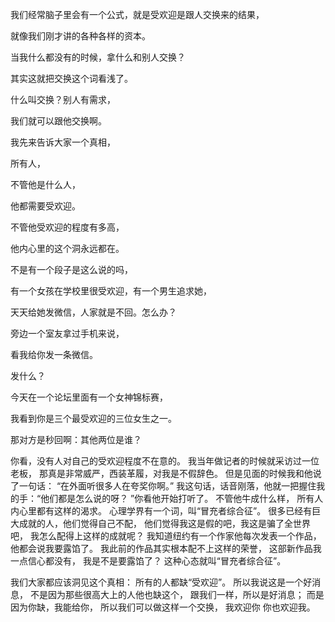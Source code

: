 
我们经常脑子里会有一个公式，就是受欢迎是跟人交换来的结果，

就像我们刚才讲的各种各样的资本。

当我什么都没有的时候，拿什么和别人交换？

其实这就把交换这个词看浅了。

什么叫交换？别人有需求，

我们就可以跟他交换啊。

我先来告诉大家一个真相，

所有人，

不管他是什么人，

他都需要受欢迎。

不管他受欢迎的程度有多高，

他内心里的这个洞永远都在。

不是有一个段子是这么说的吗，

有一个女孩在学校里很受欢迎，有一个男生追求她，

天天给她发微信，人家就是不回。怎么办？

旁边一个室友拿过手机来说，

看我给你发一条微信。

发什么？

今天在一个论坛里面有一个女神锦标赛，

我看到你是三个最受欢迎的三位女生之一。

那对方是秒回啊：其他两位是谁？

你看，没有人对自己的受欢迎程度不在意的。
我当年做记者的时候就采访过一位老板，
那真是非常威严，西装革履，对我是不假辞色。
但是见面的时候我和他说了一句话：
“在外面听很多人在夸奖你啊。”
我这句话，话音刚落，他就一把握住我的手：“他们都是怎么说的呀？
”你看他开始打听了。
不管他牛成什么样，
所有人内心里都有这样的渴求。
心理学界有一个词，叫“冒充者综合征”。
很多已经有巨大成就的人，他们觉得自己不配，
他们觉得我这是假的吧，我这是骗了全世界吧，
我怎么配得上这样的成就呢？
我知道纽约有一个作家他每次发表一个作品，
他都会说我要露馅了。
我此前的作品其实根本配不上这样的荣誉，
这部新作品我一点信心都没有，
我是不是要露馅了？
这种心态就叫“冒充者综合征”。

我们大家都应该洞见这个真相：
所有的人都缺“受欢迎”。
所以我说这是一个好消息，
不是因为那些很高大上的人他也缺这个，
跟我们一样，所以是好消息；
而是因为你缺，我能给你，
所以我们可以做这样一个交换，
我欢迎你
你也欢迎我。